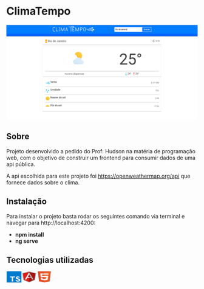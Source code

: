 # ClimaTempo

<img src="https://github.com/HenriqueJardel/ClimaTempo/blob/master/climaTempo.png">

## Sobre

Projeto desenvolvido a pedido do Prof: Hudson na matéria de programação web, com o objetivo de construir um frontend para consumir dados de uma api pública.

A api escolhida para este projeto foi https://openweathermap.org/api que fornece dados sobre o clima.


## Instalação

Para instalar o projeto basta rodar os seguintes comando via terminal e navegar para http://localhost:4200:

* <strong>npm install<strong/>
* <strong>ng serve<strong/>

## Tecnologias utilizadas

<img align="center" alt="Henri-Ts" height="30" width="40" src="https://raw.githubusercontent.com/devicons/devicon/master/icons/typescript/typescript-plain.svg"><img align="center" alt="Henri-Ts" height="30" width="40" src="https://raw.githubusercontent.com/devicons/devicon/master/icons/angularjs/angularjs-original.svg"><img align="center" alt="Henri-HTML" height="30" width="40" src="https://raw.githubusercontent.com/devicons/devicon/master/icons/html5/html5-original.svg">
